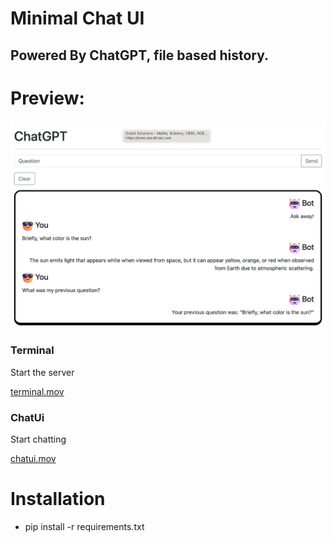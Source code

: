 # Minimal Chat UI

## Powered By ChatGPT, file based history.

# Preview:
![chatscr.png](chatscr.png)
### Terminal
Start the server

[terminal.mov](terminal.mov)

### ChatUi
Start chatting

[chatui.mov](chatui.mov)

# Installation

- pip install -r requirements.txt


